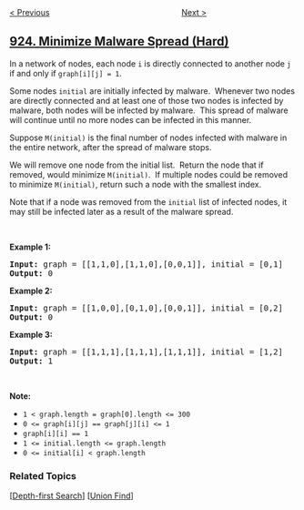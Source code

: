 <!--|This file generated by command(leetcode description); DO NOT EDIT.    |-->
<!--+----------------------------------------------------------------------+-->
<!--|@author    openset <openset.wang@gmail.com>                           |-->
<!--|@link      https://github.com/openset                                 |-->
<!--|@home      https://github.com/openset/leetcode                        |-->
<!--+----------------------------------------------------------------------+-->

[< Previous](../3sum-with-multiplicity "3Sum With Multiplicity")
　　　　　　　　　　　　　　　　
[Next >](../long-pressed-name "Long Pressed Name")

## [924. Minimize Malware Spread (Hard)](https://leetcode.com/problems/minimize-malware-spread "尽量减少恶意软件的传播")

<p>In a network of nodes, each node <code>i</code> is directly connected to another node <code>j</code> if and only if&nbsp;<code>graph[i][j] = 1</code>.</p>

<p>Some nodes <code>initial</code> are initially infected by malware.&nbsp; Whenever two nodes are directly connected and at least one of those two nodes is infected by malware, both nodes will be infected by malware.&nbsp; This spread of malware will continue until no more nodes can be infected in this manner.</p>

<p>Suppose <code>M(initial)</code>&nbsp;is the final number of nodes infected with malware in the entire network, after the spread of malware stops.</p>

<p>We will&nbsp;remove one node from the initial list.&nbsp; Return the node that if removed, would minimize&nbsp;<code>M(initial)</code>.&nbsp; If multiple nodes could be removed to minimize <code>M(initial)</code>, return such a node with the smallest index.</p>

<p>Note that if a node was removed from the <code>initial</code>&nbsp;list of infected nodes, it may still be infected later as a result of the malware spread.</p>

<p>&nbsp;</p>

<ol>
</ol>

<p><strong>Example 1:</strong></p>

<pre>
<strong>Input: </strong>graph = [[1,1,0],[1,1,0],[0,0,1]], initial = [0,1]
<strong>Output: </strong>0
</pre>

<p><strong>Example 2:</strong></p>

<pre>
<strong>Input: </strong>graph = [[1,0,0],[0,1,0],[0,0,1]], initial = [0,2]
<strong>Output: </strong>0
</pre>

<p><strong>Example 3:</strong></p>

<pre>
<strong>Input: </strong>graph = [[1,1,1],[1,1,1],[1,1,1]], initial = [1,2]
<strong>Output: </strong>1
</pre>

<p>&nbsp;</p>

<p><strong>Note:</strong></p>

<ul>
	<li><code>1 &lt; graph.length = graph[0].length &lt;= 300</code></li>
	<li><code>0 &lt;= graph[i][j] == graph[j][i] &lt;= 1</code></li>
	<li><code>graph[i][i] == 1</code></li>
	<li><code>1 &lt;= initial.length &lt;= graph.length</code></li>
	<li><code>0 &lt;= initial[i] &lt; graph.length</code></li>
</ul>

### Related Topics
  [[Depth-first Search](../../tag/depth-first-search/README.md)]
  [[Union Find](../../tag/union-find/README.md)]
